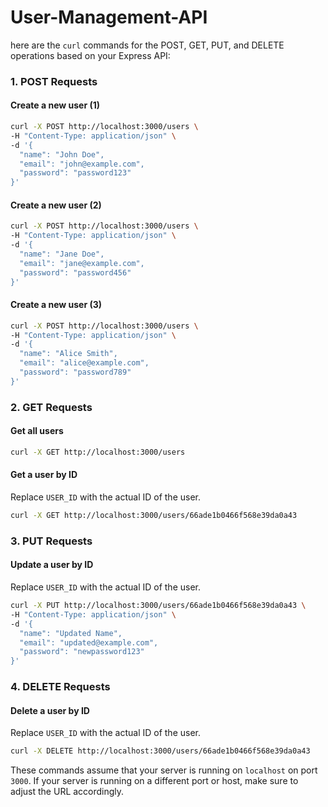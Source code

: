 # User-Management-API


here are the `curl` commands for the POST, GET, PUT, and DELETE operations based on your Express API:

### 1. POST Requests

#### Create a new user (1)
```sh
curl -X POST http://localhost:3000/users \
-H "Content-Type: application/json" \
-d '{
  "name": "John Doe",
  "email": "john@example.com",
  "password": "password123"
}'
```

#### Create a new user (2)
```sh
curl -X POST http://localhost:3000/users \
-H "Content-Type: application/json" \
-d '{
  "name": "Jane Doe",
  "email": "jane@example.com",
  "password": "password456"
}'
```

#### Create a new user (3)
```sh
curl -X POST http://localhost:3000/users \
-H "Content-Type: application/json" \
-d '{
  "name": "Alice Smith",
  "email": "alice@example.com",
  "password": "password789"
}'
```

### 2. GET Requests

#### Get all users
```sh
curl -X GET http://localhost:3000/users
```

#### Get a user by ID
Replace `USER_ID` with the actual ID of the user.
```sh
curl -X GET http://localhost:3000/users/66ade1b0466f568e39da0a43
```

### 3. PUT Requests

#### Update a user by ID
Replace `USER_ID` with the actual ID of the user.
```sh
curl -X PUT http://localhost:3000/users/66ade1b0466f568e39da0a43 \
-H "Content-Type: application/json" \
-d '{
  "name": "Updated Name",
  "email": "updated@example.com",
  "password": "newpassword123"
}'
```

### 4. DELETE Requests

#### Delete a user by ID
Replace `USER_ID` with the actual ID of the user.
```sh
curl -X DELETE http://localhost:3000/users/66ade1b0466f568e39da0a43
```

These commands assume that your server is running on `localhost` on port `3000`. If your server is running on a different port or host, make sure to adjust the URL accordingly.


